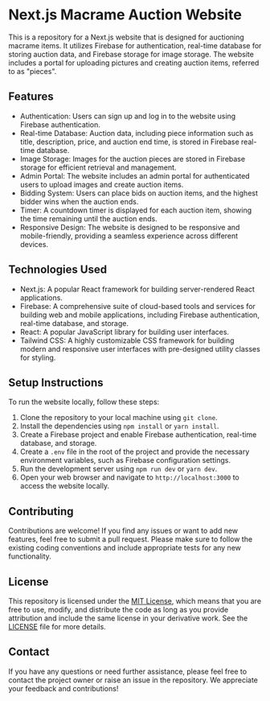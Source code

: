 # Next.js Macrame Auction Website

This is a repository for a Next.js website that is designed for auctioning macrame items. It utilizes Firebase for authentication, real-time database for storing auction data, and Firebase storage for image storage. The website includes a portal for uploading pictures and creating auction items, referred to as "pieces". 

## Features

- Authentication: Users can sign up and log in to the website using Firebase authentication. 
- Real-time Database: Auction data, including piece information such as title, description, price, and auction end time, is stored in Firebase real-time database.
- Image Storage: Images for the auction pieces are stored in Firebase storage for efficient retrieval and management.
- Admin Portal: The website includes an admin portal for authenticated users to upload images and create auction items.
- Bidding System: Users can place bids on auction items, and the highest bidder wins when the auction ends.
- Timer: A countdown timer is displayed for each auction item, showing the time remaining until the auction ends.
- Responsive Design: The website is designed to be responsive and mobile-friendly, providing a seamless experience across different devices.

## Technologies Used

- Next.js: A popular React framework for building server-rendered React applications.
- Firebase: A comprehensive suite of cloud-based tools and services for building web and mobile applications, including Firebase authentication, real-time database, and storage.
- React: A popular JavaScript library for building user interfaces.
- Tailwind CSS: A highly customizable CSS framework for building modern and responsive user interfaces with pre-designed utility classes for styling.


## Setup Instructions

To run the website locally, follow these steps:

1. Clone the repository to your local machine using `git clone`.
2. Install the dependencies using `npm install` or `yarn install`.
3. Create a Firebase project and enable Firebase authentication, real-time database, and storage.
4. Create a `.env` file in the root of the project and provide the necessary environment variables, such as Firebase configuration settings.
5. Run the development server using `npm run dev` or `yarn dev`.
6. Open your web browser and navigate to `http://localhost:3000` to access the website locally.

## Contributing

Contributions are welcome! If you find any issues or want to add new features, feel free to submit a pull request. Please make sure to follow the existing coding conventions and include appropriate tests for any new functionality.

## License

This repository is licensed under the [MIT License](LICENSE), which means that you are free to use, modify, and distribute the code as long as you provide attribution and include the same license in your derivative work. See the [LICENSE](LICENSE) file for more details.

## Contact

If you have any questions or need further assistance, please feel free to contact the project owner or raise an issue in the repository. We appreciate your feedback and contributions!
